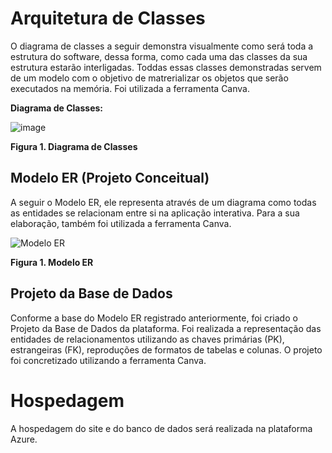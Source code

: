 # Arquitetura de Classes

O diagrama de classes a seguir demonstra visualmente como será toda a estrutura do software, dessa forma, como cada uma das classes da sua estrutura estarão interligadas. 
Toddas essas classes demonstradas servem de um modelo com o objetivo de matrerializar os objetos que serão executados na memória.
Foi utilizada a ferramenta Canva.

**Diagrama de Classes:**


![image](https://github.com/ICEI-PUC-Minas-PMV-ADS/pmv-ads-2023-2-e2-proj-int-t1-time2-futebol/assets/128739177/e32a4a0c-438a-4645-b9fc-b79bfdf608a3)

**Figura 1. Diagrama de Classes**

## Modelo ER (Projeto Conceitual)

A seguir o Modelo ER, ele representa através de um diagrama como todas as entidades se relacionam entre si na aplicação interativa. Para a sua elaboração, também foi utilizada a ferramenta Canva.

![Modelo ER](https://github.com/ICEI-PUC-Minas-PMV-ADS/pmv-ads-2023-2-e2-proj-int-t1-time2-futebol/assets/126628545/e91aeaf8-617f-4020-b161-043ed3663809) 

**Figura 1. Modelo ER**

## Projeto da Base de Dados

Conforme a base do Modelo ER registrado anteriormente, foi criado o Projeto da Base de Dados da plataforma.
Foi realizada a representação das entidades de relacionamentos utilizando as chaves primárias (PK), estrangeiras (FK), reproduções de formatos de tabelas e colunas.
O projeto foi concretizado utilizando a ferramenta Canva.


# Hospedagem

A hospedagem do site e do banco de dados será realizada na plataforma Azure.


